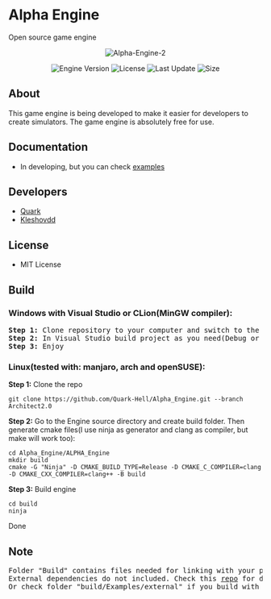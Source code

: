 # Alpha Engine
Open source game engine

<p align="center">
      <img src="https://i.ibb.co/LprNYRR/Alpha-Engine-2.png" alt="Alpha-Engine-2" border="0">
</p>

<p align="center">
   <img src="https://img.shields.io/badge/Version-v0.1--Alpha-blue" alt="Engine Version">
   <img src="https://img.shields.io/badge/License-MIT-green" alt="License">
   <img src="https://img.shields.io/github/last-commit/Quark-Hell/Alpha_Engine" alt="Last Update">
   <img src="https://img.shields.io/github/languages/code-size/Quark-Hell/Alpha_Engine" alt="Size">
</p>

## About

This game engine is being developed to make it easier for developers to create simulators. The game engine is absolutely free for use.

## Documentation

- In developing, but you can check [examples](https://github.com/Quark-Hell/Alpha_Engine/tree/Architect2.0/ALPHA_Engine/Examples)

## Developers
- [Quark](https://github.com/Quark-Hell)
- [Kleshovdd](https://github.com/kleshovdd)

## License
- MIT License

## Build
### Windows with Visual Studio or CLion(MinGW compiler):
<pre>
<b>Step 1:</b> Clone repository to your computer and switch to the "Architect2.0" branch
<b>Step 2:</b> In Visual Studio build project as you need(Debug or Release)
<b>Step 3:</b> Enjoy
</pre>

### Linux(tested with: manjaro, arch and openSUSE):

<b>Step 1:</b>
Clone the repo
```
git clone https://github.com/Quark-Hell/Alpha_Engine.git --branch Architect2.0   
```
<b>Step 2:</b>
Go to the Engine source directory and create build folder. Then generate cmake files(I use ninja as generator and clang as compiler, but make will work too):
```
cd Alpha_Engine/ALPHA_Engine  
mkdir build
cmake -G "Ninja" -D CMAKE_BUILD_TYPE=Release -D CMAKE_C_COMPILER=clang -D CMAKE_CXX_COMPILER=clang++ -B build
```
<b>Step 3:</b>
Build engine
```
cd build
ninja
```
Done

## Note
<pre>
Folder "Build" contains files needed for linking with your project
External dependencies do not included. Check this <a href="https://github.com/Quark-Hell/Alpha_Engine_Dependencies">repo</a> for download it
Or check folder "build/Examples/external" if you build with it        
</pre>
